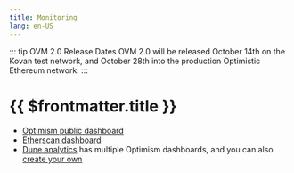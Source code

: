 ```yaml
---
title: Monitoring
lang: en-US
---
```


::: tip OVM 2.0 Release Dates
OVM 2.0 will be released October 14th on the Kovan test network,
and October 28th into the production Optimistic Ethereum network.
:::


# {{ $frontmatter.title }}

* [Optimism public dashboard](https://public-grafana.optimism.io/d/9hkhMxn7z/public-dashboard?orgId=1&refresh=5m)
* [Etherscan dashboard](https://optimistic.etherscan.io/)
* [Dune analytics](https://dune.xyz/browse) has multiple Optimism dashboards, and you can also
  [create your own](https://docs.dune.xyz/#queries)